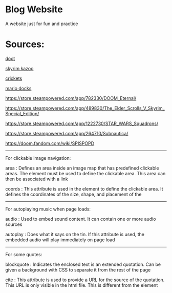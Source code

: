 # Blog Website
 A website just for fun and practice

# Sources:

[doot](https://www.youtube.com/watch?v=hzPpWInAiOg)

[skyrim kazoo](https://www.youtube.com/watch?v=xQFN_VuwQ0w)

[crickets](https://www.youtube.com/watch?v=RktX4lbe_g4)

[mario docks](https://www.youtube.com/watch?v=RRfHbyCQDCo)


https://store.steampowered.com/app/782330/DOOM_Eternal/

https://store.steampowered.com/app/489830/The_Elder_Scrolls_V_Skyrim_Special_Edition/

https://store.steampowered.com/app/1222730/STAR_WARS_Squadrons/

https://store.steampowered.com/app/264710/Subnautica/

https://doom.fandom.com/wiki/SPISPOPD


---
For clickable image navigation:

area : Defines an area inside an image map that has predefined clickable areas. The <map> element must be used to define the clickable area. This area can then be associated with a link

coords : This attribute is used in the <map> element to define the clickable area. It defines the coordinates of the size, shape, and placement of the <area>

-----------------------------------
For autoplaying music when page loads:
  
audio : Used to embed sound content. It can contain one or more audio sources

autoplay : Does what it says on the tin. If this attribute is used, the embedded audio will play immediately on page load

-----------------------------------
For some quotes:
  
blockquote : Indicates the enclosed text is an extended quotation. Can be given a background with CSS to separate it from the rest of the page
  
cite : This attribute is used to provide a URL for the source of the quotation. This URL is only visible in the html file. This is different from the element <cite>


<!-- -->
